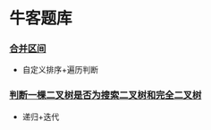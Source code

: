 # 牛客题库

### [合并区间](../src/main/java/_牛客题库/_合并区间.java)

- 自定义排序+遍历判断

### [判断一棵二叉树是否为搜索二叉树和完全二叉树](../src/main/java/_牛客题库/_判断一棵二叉树是否为搜索二叉树和完全二叉树.java)

- 递归+迭代